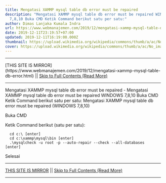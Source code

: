 ```yaml
---
title: Mengatasi XAMMP mysql table db error must be repaired
description: "Mengatasi XAMMP mysql table db error must be repaired WINDOWS
  7,8,10 Buka CMD Ketik Command berikut satu per satu:"
author: Dimas Lanjaka Kumala Indra
url: https://www.webmanajemen.com/2019/12/mengatasi-xammp-mysql-table-db-error.html
date: 2019-12-11T23:19:57+07:00
updated: 2019-12-11T16:19:00.000Z
thumbnail: https://upload.wikimedia.org/wikipedia/commons/thumb/a/ac/No_image_available.svg/2048px-No_image_available.svg.png
cover: https://upload.wikimedia.org/wikipedia/commons/thumb/a/ac/No_image_available.svg/2048px-No_image_available.svg.png
---
```


<hr/> [THIS SITE IS MIRROR](https://www.webmanajemen.com/2019/12/mengatasi-xammp-mysql-table-db-error.html) || <a href="https://www.webmanajemen.com/2019/12/mengatasi-xammp-mysql-table-db-error.html" rel="follow" class="button" id="read-more">Skip to Full Contents (Read More)</a> <hr/> Mengatasi XAMMP mysql table db error must be repaired - Mengatasi XAMMP mysql table db error must be repaired WINDOWS 7,8,10 Buka CMD Ketik Command berikut satu per satu: Mengatasi XAMMP mysql table db error must be repaired (WINDOWS 7,8,10)   
  
    
Buka CMD
    
Ketik Command berikut (satu per satu):
    
      cd c:\ [enter]
      cd c:\xammp\mysql\bin [enter]
      .\mysqlcheck -u root -p --auto-repair --check --all-databases [enter]
    
    
Selesai <hr/> [THIS SITE IS MIRROR](https://www.webmanajemen.com/2019/12/mengatasi-xammp-mysql-table-db-error.html) || <a href="https://www.webmanajemen.com/2019/12/mengatasi-xammp-mysql-table-db-error.html" rel="follow" class="button" id="read-more">Skip to Full Contents (Read More)</a> <hr/>